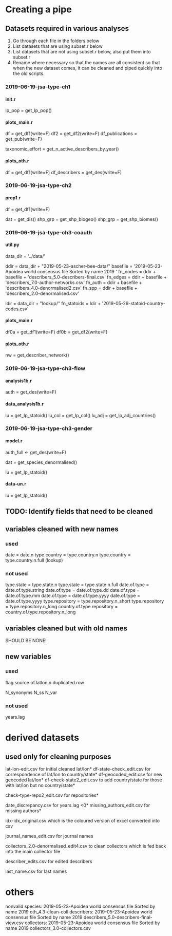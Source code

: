 # Creating a pipe

## Datasets required in various analyses

1. Go through each file in the folders below
2. List datasets that are using subset.r below
3. List datasets that are not using subset.r below, also put them into subset.r
4. Rename where necessary so that the names are all consistent so that when the new dataset comes, it can be cleaned and piped quickly into the old scripts.



### 2019-06-19-jsa-type-ch1

#### init.r
lp_pop = get_lp_pop()

#### plots_main.r
df = get_df1(write=F)
df2 = get_df2(write=F)
df_publications = get_pub(write=F)

taxonomic_effort = get_n_active_describers_by_year()

#### plots_oth.r
df = get_df1(write=F)
df_describers = get_des(write=F)



### 2019-06-19-jsa-type-ch2

#### prep1.r
df = get_df1(write=F)

dat = get_dis()
shp_grp = get_shp_biogeo()
shp_grp = get_shp_biomes()



### 2019-06-19-jsa-type-ch3-coauth

#### util.py
data_dir = '../data/'

ddir = data_dir + "2019-05-23-ascher-bee-data/"
basefile = '2019-05-23-Apoidea world consensus file Sorted by name 2019 '
fn_nodes = ddir + basefile + 'describers_5.0-describers-final.csv'
fn_edges = ddir + basefile + 'describers_7.0-author-networks.csv' 
fn_auth = ddir + basefile + 'describers_4.0-denormalised2.csv'
fn_spp = ddir + basefile + 'describers_2.0-denormalised.csv'

ldir = data_dir + "lookup/"
fn_statoids = ldir + '2019-05-29-statoid-country-codes.csv'

#### plots_main.r
df0a = get_df1(write=F)
df0b = get_df2(write=F)

#### plots_oth.r
nw = get_describer_network()


### 2019-06-19-jsa-type-ch3-flow

#### analysis1b.r
auth = get_des(write=F)

#### data_analysis1b.r
lu = get_lp_statoid()
lu_col = get_lp_col()
lu_adj = get_lp_adj_countries()

### 2019-06-19-jsa-type-ch3-gender

#### model.r
auth_full <- get_des(write=F)

dat = get_species_denormalised()

lu = get_lp_statoid()

#### data-un.r
lu = get_lp_statoid()


## TODO: Identify fields that need to be cleaned

## variables cleaned with new names

### used
date = date.n
type.country = type.country.n
type.country = type.country.n.full (lookup)

### not used
type.state = type.state.n
type.state = type.state.n.full
date.of.type = date.of.type.string
date.of.type = date.of.type.dd
date.of.type = date.of.type.mm
date.of.type = date.of.type.yyyy
date.of.type = date.of.type.yyyy
type.repository = type.repository.n_short
type.repository = type.repository.n_long 
country.of.type.repository = country.of.type.repository.n_long

## variables cleaned but with old names

SHOULD BE NONE!


## new variables
### used
flag
source.of.latlon.n
duplicated.row

N_synonyms
N_ss
N_var

### not used
years.lag

# derived datasets

## used only for cleaning purposes
lat-lon-edit.csv for initial cleaned lat/lon*
df-state-check_edit.csv for correspondence of lat/lon to country/state*
df-geocoded_edit.csv for new geocoded lat/lon*
df-check-state2_edit.csv to add country/state for those with lat/lon but no country/state*

check-type-repo2_edit.csv for repositories*

date_discrepancy.csv for years.lag <0*
missing_authors_edit.csv for missing authors*

idx-idx_original.csv which is the coloured version of excel converted into csv

journal_names_edit.csv for journal names

collectors_2.0-denormalised_edit4.csv to clean collectors which is fed back into the main collector file

describer_edits.csv for edited describers

last_name.csv for last names


# others
nonvalid species: 2019-05-23-Apoidea world consensus file Sorted by name 2019 oth_4.3-clean-coll
describers: 2019-05-23-Apoidea world consensus file Sorted by name 2019 describers_5.0-describers-final-view.csv
collectors: 2019-05-23-Apoidea world consensus file Sorted by name 2019 collectors_3.0-collectors.csv 
